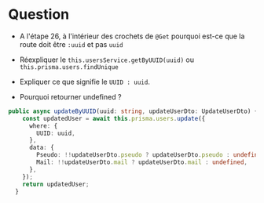 # Question

- A l'étape 26, à l'intérieur des crochets de `@Get` pourquoi est-ce que la route doit être `:uuid` et pas `uuid`

- Réexpliquer le `this.usersService.getByUUID(uuid)` ou `this.prisma.users.findUnique`

- Expliquer ce que signifie le `UUID : uuid`.
- Pourquoi retourner undefined ?
``` ts
public async updateByUUID(uuid: string, updateUserDto: UpdateUserDto) {
    const updatedUser = await this.prisma.users.update({
      where: {
        UUID: uuid,
      },
      data: {
        Pseudo: !!updateUserDto.pseudo ? updateUserDto.pseudo : undefined,
        Mail: !!updateUserDto.mail ? updateUserDto.mail : undefined,
      },
    });
    return updatedUser;
  }
```